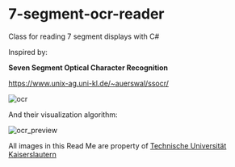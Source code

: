 # 7-segment-ocr-reader
Class for reading 7 segment displays with C#

Inspired by:

**Seven Segment Optical Character Recognition**

https://www.unix-ag.uni-kl.de/~auerswal/ssocr/

![ocr](https://www.unix-ag.uni-kl.de/~auerswal/ssocr/six_digits.png)

And their visualization algorithm:

![ocr_preview](https://www.unix-ag.uni-kl.de/~auerswal/ssocr/illustrate_algo.png)

All images in this Read Me are property of [Technische Universität Kaiserslautern](https://www.uni-kl.de)
